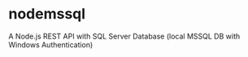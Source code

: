 # nodemssql
A Node.js REST API with SQL Server Database (local MSSQL DB with Windows Authentication)
